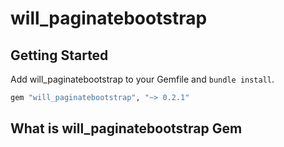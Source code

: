 # will_paginatebootstrap

## Getting Started

Add will_paginatebootstrap to your Gemfile and `bundle install`.

```ruby
gem "will_paginatebootstrap", "~> 0.2.1"
```

## What is will_paginatebootstrap Gem
